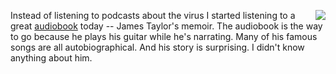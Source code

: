 <img src="http://scripting.com/images/2020/03/11/sweetBabyJames.png" border="0" align="right">Instead of listening to podcasts about the virus I started listening to a great <a href="https://www.amazon.com/Break-Shot-First-Years-Memoir/dp/B081D93GP6">audiobook</a> today -- James Taylor's memoir. The audiobook is the way to go because he plays his guitar while he's narrating. Many of his famous songs are all autobiographical. And his story is surprising. I didn't know anything about him. 
